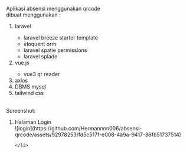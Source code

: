 Aplikasi absensi menggunakan qrcode <br>
dibuat menggunakan :
<ol>
    <li>laravel</li>
    <ul>
        <li>laravel breeze starter template</li>
        <li>eloquent orm</li>
        <li>laravel spatie permissions</li>
        <li>laravel splade</li>
    </ul>
    <li>vue js</li>
    <ul>
        <li>vue3 qr reader</li>
    </ul>
    <li>axios</li>
    <li>DBMS mysql</li>
    <li>tailwind css</li>
</ol><br>
Screenshot:
<ol>
    <li>
        Halaman Login<br>
        ![login](https://github.com/Hermannnn006/absensi-qrcode/assets/92978253/fd5c517f-e008-4a9a-9417-86fb51737514)

    </li>
</ol>

